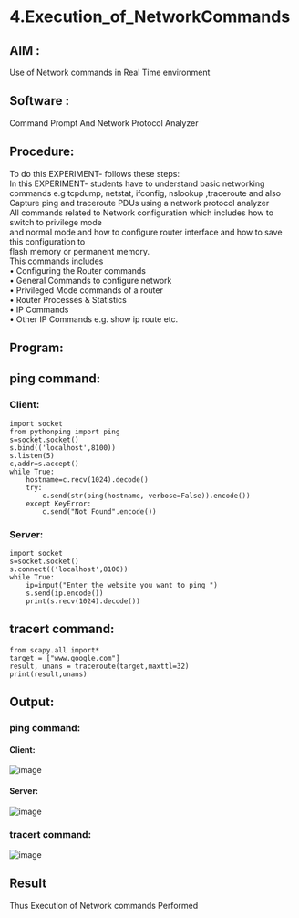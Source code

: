 # 4.Execution_of_NetworkCommands
## AIM :
Use of Network commands in Real Time environment
## Software : 
Command Prompt And Network Protocol Analyzer
## Procedure: 
To do this EXPERIMENT- follows these steps:
<BR>
In this EXPERIMENT- students have to understand basic networking commands e.g tcpdump, netstat, ifconfig, nslookup ,traceroute and also Capture ping and traceroute PDUs using a network protocol analyzer 
<BR>
All commands related to Network configuration which includes how to switch to privilege mode
<BR>
and normal mode and how to configure router interface and how to save this configuration to
<BR>
flash memory or permanent memory.
<BR>
This commands includes
<BR>
• Configuring the Router commands
<BR>
• General Commands to configure network
<BR>
• Privileged Mode commands of a router 
<BR>
• Router Processes & Statistics
<BR>
• IP Commands
<BR>
• Other IP Commands e.g. show ip route etc.
<BR>

## Program:
## ping command:
### Client:
```
import socket
from pythonping import ping
s=socket.socket()
s.bind(('localhost',8100))
s.listen(5)
c,addr=s.accept()
while True:
    hostname=c.recv(1024).decode()
    try:
        c.send(str(ping(hostname, verbose=False)).encode())
    except KeyError:
        c.send("Not Found".encode())
```
### Server:
```
import socket
s=socket.socket()
s.connect(('localhost',8100))
while True:
    ip=input("Enter the website you want to ping ")
    s.send(ip.encode())
    print(s.recv(1024).decode())
```
## tracert command:
```
from scapy.all import*
target = ["www.google.com"]
result, unans = traceroute(target,maxttl=32)
print(result,unans)
```
## Output:
### ping command:
#### Client:
![image](https://github.com/karthick-V-212223040086/4.Execution_of_NetworkCommends/assets/149037461/2ceaf37d-acd9-4ef9-a8a2-edc093b2c8d0)
#### Server:
![image](https://github.com/karthick-V-212223040086/4.Execution_of_NetworkCommends/assets/149037461/d2fb3200-6999-4b3c-8506-588b15684f26)
### tracert command:
![image](https://github.com/karthick-V-212223040086/4.Execution_of_NetworkCommends/assets/149037461/f751e484-0e48-4ce3-ba33-24ebe184f70c)
## Result
Thus Execution of Network commands Performed 
